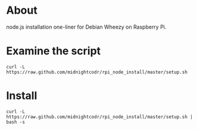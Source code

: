 # About
node.js installation one-liner for Debian Wheezy on Raspberry Pi.

# Examine the script
	curl -L https://raw.github.com/midnightcodr/rpi_node_install/master/setup.sh

# Install
	curl -L https://raw.github.com/midnightcodr/rpi_node_install/master/setup.sh | bash -s
